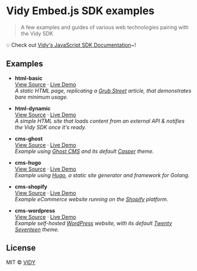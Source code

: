 # Vidy Embed.js SDK examples

> A few examples and guides of various web technologies pairing with the Vidy SDK

:bulb: Check out [Vidy's JavaScript SDK Documentation](/docs)~!
<!-- :bulb: Looking for documentation? Visit the [JavaScript SDK](https://github.com/VIDY/embed.js) repository~! -->

## Examples

* **html-basic**<br>
  [View Source](/html-basic) · [Live Demo](#) <br>
  _A static HTML page, replicating a [Grub Street](http://www.grubstreet.com/) article, that demonstrates bare minimum usage._

* **html-dynamic**<br>
  [View Source](/html-dynamic) · [Live Demo](#) <br>
  _A simple HTML site that loads content from an external API & notifies the Vidy SDK once it's ready._

* **cms-ghost**<br>
  [View Source](/cms-ghost) · [Live Demo](#) <br>
  _Example using [Ghost CMS](https://ghost.org/) and its default [Casper](https://github.com/TryGhost/Casper) theme._

* **cms-hugo**<br>
  [View Source](/cms-hugo) · [Live Demo](#) <br>
  _Example using [Hugo](https://gohugo.io/), a static site generator and framework for Golang._

* **cms-shopify**<br>
  [View Source](/cms-shopify) · [Live Demo](#) <br>
  _Example eCommerce website running on the [Shopify](https://www.shopify.com/) platform._

* **cms-wordpress**<br>
  [View Source](/cms-wordpress) · [Live Demo](#) <br>
  _Example self-hosted [WordPress](https://wordpress.org/) website, with its default [Twenty Seventeen](https://wordpress.org/themes/twentyseventeen/) theme._


## License

MIT © [VIDY](https://vidy.com)
